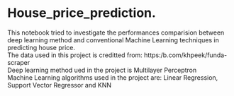 # House_price_prediction. <br />
This notebook tried to investigate the performances comparision between deep learning method and conventional Machine Learning techniques in predicting house price. <br />
The data used in this project is creditted from: https:/b.com/khpeek/funda-scraper <br />
Deep learning method ued in the project is Multilayer Perceptron <br />
Machine Learning algorithms used in the project are: Linear Regression, Support Vector Regressor and KNN

